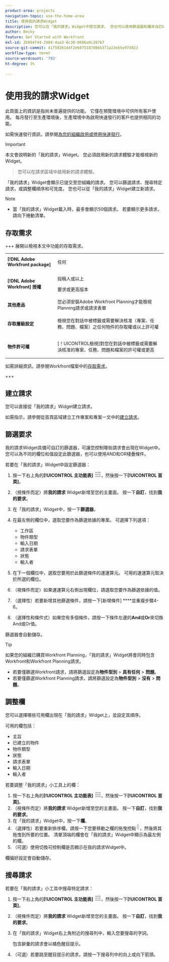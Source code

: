```yaml
---
product-area: projects
navigation-topic: use-the-home-area
title: 使用我的請求Widget
description: 您可以在「我的請求」Widget中提交請求。 您也可以使用篩選器和欄來自訂Widget。
author: Becky
feature: Get Started with Workfront
exl-id: 2b994f44-2404-4aa3-8c38-0686a0c287b7
source-git-commit: 41f58261d4f2e6075187886b371a23eb5e97d823
workflow-type: tm+mt
source-wordcount: '793'
ht-degree: 3%

---
```


# 使用我的請求Widget

<span class="preview">此頁面上的資訊是指尚未普遍提供的功能。 它僅在預覽環境中可供所有客戶使用。 每月發行至生產環境後，生產環境中為啟用快速發行的客戶也提供相同的功能。</span>

<span class="preview">如需快速發行資訊，請參閱[為您的組織啟用或停用快速發行](/help/quicksilver/administration-and-setup/set-up-workfront/configure-system-defaults/enable-fast-release-process.md)。

>[!IMPORTANT]
>
>本文會說明新的「我的請求」Widget。 您必須啟用新的請求體驗才能檢視新的Widget。
>>您可以在請求區域中啟用新的請求體驗。

「我的請求」Widget會顯示已提交至您組織的請求。 您可以篩選請求、搜尋特定請求，或調整欄順序和可見度。 您也可以從「我的請求」Widget建立新請求。

>[!NOTE]
>
>* 當「我的請求」Widget載入時，最多會顯示50個請求。 若要顯示更多請求，請向下捲動清單。

## 存取需求

+++ 展開以檢視本文中功能的存取需求。

<table style="table-layout:auto"> 
 <col> 
 <col> 
 <tbody> 
  <tr> 
   <td role="rowheader"><strong>[!DNL Adobe Workfront package]</strong></td> 
   <td> <p>任何</p> </td> 
  </tr> 
  <tr> 
   <td role="rowheader"><strong>[!DNL Adobe Workfront] 授權</strong></td> 
   <td> <p>投稿人或以上</p>
   <p>要求或更高版本</p> </td> 
  </tr> 
  <tr> 
    <tr> 
   <td role="rowheader"><strong>其他產品</strong></td> 
   <td> 您必須安裝Adobe Workfront Planning才能檢視Planning請求或請求表單</td> 
  </tr> 
   <td role="rowheader"><strong>存取層級設定</strong></td> 
   <td> <p>檢視您在對話中被標籤或需要解決核准（專案、任務、問題、檔案）之任何物件的存取權或以上許可權</p> </td> 
  </tr> 
  <tr> 
   <td role="rowheader"><strong>物件許可權</strong></td> 
   <td> <p>[！UICONTROL檢視]對您在對話中被標籤或需要解決核准的專案、任務、問題和檔案的許可權或更高</p> </td> 
  </tr> 
 </tbody> 
</table>

如需詳細資訊，請參閱Workfront檔案中的[存取需求](/help/quicksilver/administration-and-setup/add-users/access-levels-and-object-permissions/access-level-requirements-in-documentation.md)。

+++

## 建立請求

您可以直接從「我的請求」Widget建立請求。

如需指示，請參閱從首頁區域建立工作專案和專案一文中的[建立請求](/help/quicksilver/workfront-basics/using-home/using-the-home-area/create-work-items-in-home.md#create-a-request)。

## 篩選要求

我的請求Widget具備可自訂的篩選器，可讓您控制哪些請求會出現在Widget中。 您可以為不同的欄位和值設定此篩選器，也可以使用AND和OR棧疊條件。

若要在「我的請求」Widget中設定篩選器：

1. 按一下右上角的&#x200B;**[!UICONTROL 主功能表]** ![主功能表圖示](assets/main-menu-icon.png)，然後按一下&#x200B;**[!UICONTROL 首頁]**。
1. （視條件而定）將&#x200B;**我的請求** Widget新增至您的主畫面。 按一下&#x200B;**自訂**，找到&#x200B;**我的要求**。
1. 在「我的請求」Widget中，按一下&#x200B;**篩選器**。
1. 在最左側的欄位中，選取您要作為篩選依據的專案。 可選擇下列選項：

   * 工作區
   * 物件類型
   * 輸入日期
   * 請求表單
   * 狀態
   * 輸入者

1. 在下一個欄位中，選取您要用於此篩選條件的運運算元。 可用的運運算元取決於所選的欄位。
1. （視條件而定）如果運運算元右側出現欄位，請選取您要作為篩選依據的值。
1. （選擇性）若要新增其他篩選條件，請按一下[新增條件] ****&#x200B;並重複步驟4-6。
1. （選擇性和條件式）如果您有多個條件，請按一下條件左邊的&#x200B;**And**&#x200B;或&#x200B;**Or**&#x200B;來切換And或Or值。

篩選器會自動儲存。

>[!TIP]
>
>如果您的組織已購買Workfront Planning，「我的請求」Widget將會同時包含Workfront和Workfront Planning請求。
> 
>* 若要僅篩選Workfront請求，請將篩選設定為&#x200B;**物件型別** > **具有任何** > **問題**。
>* 若要僅篩選Workfront Planning請求，請將篩選設定為&#x200B;**物件型別** > **沒有** > **問題**。

## 調整欄

您可以選擇哪些可用欄出現在「我的請求」Widget上，並設定其順序。

可用的欄包括：

* 主旨
* 已建立的物件
* 物件類型
* 狀態
* 請求表單
* 輸入日期
* 輸入者

若要調整「我的請求」小工具上的欄：

1. 按一下右上角的&#x200B;**[!UICONTROL 主功能表]** ![主功能表圖示](assets/main-menu-icon.png)，然後按一下&#x200B;**[!UICONTROL 首頁]**。
1. （視條件而定）將&#x200B;**我的請求** Widget新增至您的主畫面。 按一下&#x200B;**自訂**，找到&#x200B;**我的要求**。
1. 在「我的請求」Widget中，按一下&#x200B;**欄**。
1. （選擇性）若要重新排序欄，請按一下您要移動之欄的拖曳控點![拖曳控點](assets/drag-handle.png)，然後將其拖曳到所要的位置。 清單頂端的欄會在「我的請求」Widget中顯示為最左側的欄。
1. （可選）使用切換可控制欄是否顯示在我的請求Widget中。

欄偏好設定會自動儲存。

## 搜尋請求

若要在「我的請求」小工具中搜尋特定請求：

1. 按一下右上角的&#x200B;**[!UICONTROL 主功能表]** ![主功能表圖示](assets/main-menu-icon.png)，然後按一下&#x200B;**[!UICONTROL 首頁]**。
1. （視條件而定）將&#x200B;**我的請求** Widget新增至您的主畫面。 按一下&#x200B;**自訂**，找到&#x200B;**我的要求**。
1. 在「我的請求」Widget右上角附近的搜尋列中，輸入您要搜尋的字詞。

   包含辭彙的請求會以橘色醒目提示。

1. （可選）若要跳至醒目提示的請求，請按一下搜尋列中的向上或向下箭頭。
